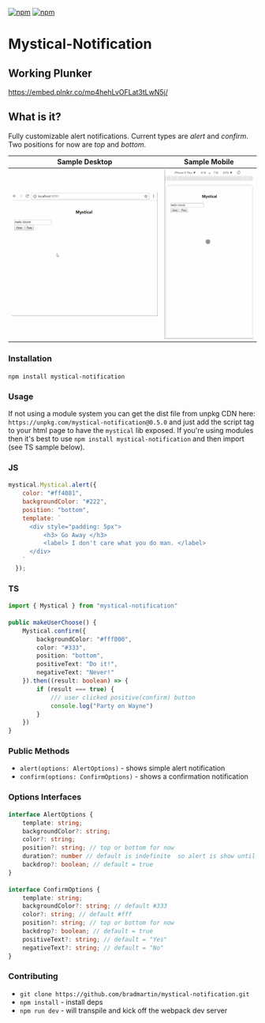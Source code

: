[![npm](https://img.shields.io/npm/v/mystical-notification.svg)](https://www.npmjs.com/package/mystical-notification)
[![npm](https://img.shields.io/npm/dt/mystical-notification.svg?label=npm%20downloads)](https://www.npmjs.com/package/mystical-notification)
# Mystical-Notification

## Working Plunker
https://embed.plnkr.co/mp4hehLvOFLat3tLwN5j/

## What is it?
 Fully customizable alert notifications. Current types are *alert* and *confirm*. Two positions for now are *top* and *bottom*.



| Sample Desktop        | Sample Mobile
| ------------- |:-------------:|
| ![MysticalNotification](screens/mystical2.gif)     | ![MysticalMobile](screens/mystical.gif)



### Installation
`npm install mystical-notification`

### Usage
If not using a module system you can get the dist file from unpkg CDN here: `https://unpkg.com/mystical-notification@0.5.0` and just add the script tag to your html page to have the `mystical` lib exposed. If you're using modules then it's best to use `npm install mystical-notification` and then import (see TS sample below).

### JS
```js
mystical.Mystical.alert({
    color: "#ff4081",
    backgroundColor: "#222",
    position: "bottom",
    template: `
      <div style="padding: 5px">
          <h3> Go Away </h3>
          <label> I don't care what you do man. </label>
      </div>
    `
  });
```

### TS
```ts
import { Mystical } from "mystical-notification"

public makeUserChoose() {
    Mystical.confirm({
        backgroundColor: "#fff000",
        color: "#333",
        position: "bottom",
        positiveText: "Do it!",
        negativeText: "Never!"
    }).then((result: boolean) => {
        if (result === true) {
            /// user clicked positive(confirm) button
            console.log("Party on Wayne")
        }
    })
}
```

### Public Methods
- `alert(options: AlertOptions)` - shows simple alert notification
- `confirm(options: ConfirmOptions)` - shows a confirmation notification


### Options Interfaces 
```ts
interface AlertOptions {
    template: string;
    backgroundColor?: string;
    color?: string;
    position?: string; // top or bottom for now
    duration?: number // default is indefinite  so alert is show until user action
    backdrop?: boolean; // default = true
}

interface ConfirmOptions {
    template: string;
    backgroundColor?: string; // default #333
    color?: string; // default #fff
    position?: string; // top or bottom for now
    backdrop?: boolean; // default = true
    positiveText?: string; // default = "Yes"
    negativeText?: string; // default = "No"
}
```
### Contributing
- `git clone https://github.com/bradmartin/mystical-notification.git`
- `npm install` - install deps
- `npm run dev` - will transpile and kick off the webpack dev server
